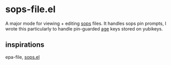 # sops-file.el
A major mode for viewing + editing [sops](https://github.com/getsops/sops) files. It handles sops pin prompts, I wrote this particularly to handle pin-guarded [age](https://github.com/FiloSottile/age/) keys stored on yubikeys.



## inspirations
epa-file, [sops.el](https://github.com/djgoku/sops)
